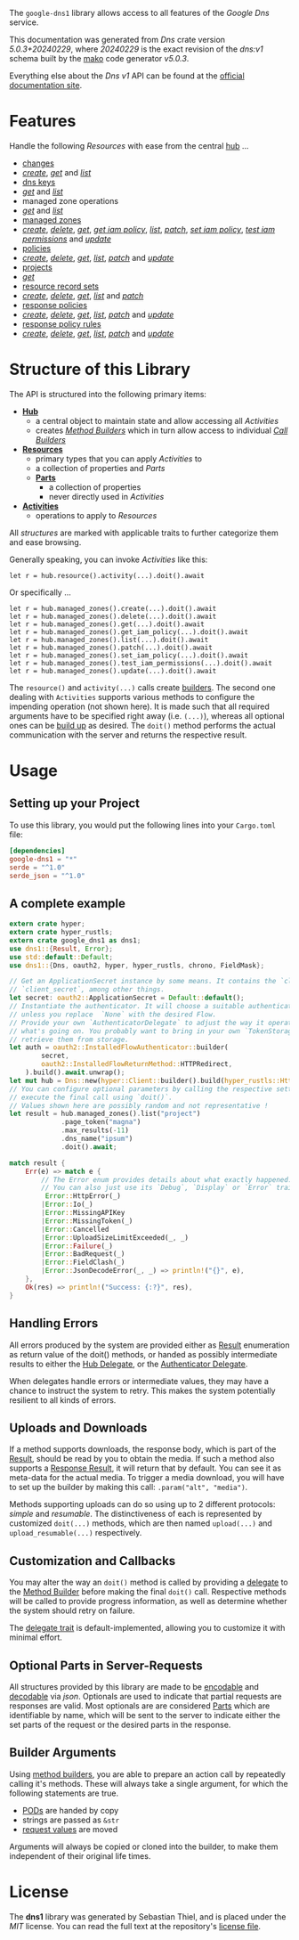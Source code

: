 <!---
DO NOT EDIT !
This file was generated automatically from 'src/generator/templates/api/README.md.mako'
DO NOT EDIT !
-->
The `google-dns1` library allows access to all features of the *Google Dns* service.

This documentation was generated from *Dns* crate version *5.0.3+20240229*, where *20240229* is the exact revision of the *dns:v1* schema built by the [mako](http://www.makotemplates.org/) code generator *v5.0.3*.

Everything else about the *Dns* *v1* API can be found at the
[official documentation site](https://cloud.google.com/dns/docs).
# Features

Handle the following *Resources* with ease from the central [hub](https://docs.rs/google-dns1/5.0.3+20240229/google_dns1/Dns) ... 

* [changes](https://docs.rs/google-dns1/5.0.3+20240229/google_dns1/api::Change)
 * [*create*](https://docs.rs/google-dns1/5.0.3+20240229/google_dns1/api::ChangeCreateCall), [*get*](https://docs.rs/google-dns1/5.0.3+20240229/google_dns1/api::ChangeGetCall) and [*list*](https://docs.rs/google-dns1/5.0.3+20240229/google_dns1/api::ChangeListCall)
* [dns keys](https://docs.rs/google-dns1/5.0.3+20240229/google_dns1/api::DnsKey)
 * [*get*](https://docs.rs/google-dns1/5.0.3+20240229/google_dns1/api::DnsKeyGetCall) and [*list*](https://docs.rs/google-dns1/5.0.3+20240229/google_dns1/api::DnsKeyListCall)
* managed zone operations
 * [*get*](https://docs.rs/google-dns1/5.0.3+20240229/google_dns1/api::ManagedZoneOperationGetCall) and [*list*](https://docs.rs/google-dns1/5.0.3+20240229/google_dns1/api::ManagedZoneOperationListCall)
* [managed zones](https://docs.rs/google-dns1/5.0.3+20240229/google_dns1/api::ManagedZone)
 * [*create*](https://docs.rs/google-dns1/5.0.3+20240229/google_dns1/api::ManagedZoneCreateCall), [*delete*](https://docs.rs/google-dns1/5.0.3+20240229/google_dns1/api::ManagedZoneDeleteCall), [*get*](https://docs.rs/google-dns1/5.0.3+20240229/google_dns1/api::ManagedZoneGetCall), [*get iam policy*](https://docs.rs/google-dns1/5.0.3+20240229/google_dns1/api::ManagedZoneGetIamPolicyCall), [*list*](https://docs.rs/google-dns1/5.0.3+20240229/google_dns1/api::ManagedZoneListCall), [*patch*](https://docs.rs/google-dns1/5.0.3+20240229/google_dns1/api::ManagedZonePatchCall), [*set iam policy*](https://docs.rs/google-dns1/5.0.3+20240229/google_dns1/api::ManagedZoneSetIamPolicyCall), [*test iam permissions*](https://docs.rs/google-dns1/5.0.3+20240229/google_dns1/api::ManagedZoneTestIamPermissionCall) and [*update*](https://docs.rs/google-dns1/5.0.3+20240229/google_dns1/api::ManagedZoneUpdateCall)
* [policies](https://docs.rs/google-dns1/5.0.3+20240229/google_dns1/api::Policy)
 * [*create*](https://docs.rs/google-dns1/5.0.3+20240229/google_dns1/api::PolicyCreateCall), [*delete*](https://docs.rs/google-dns1/5.0.3+20240229/google_dns1/api::PolicyDeleteCall), [*get*](https://docs.rs/google-dns1/5.0.3+20240229/google_dns1/api::PolicyGetCall), [*list*](https://docs.rs/google-dns1/5.0.3+20240229/google_dns1/api::PolicyListCall), [*patch*](https://docs.rs/google-dns1/5.0.3+20240229/google_dns1/api::PolicyPatchCall) and [*update*](https://docs.rs/google-dns1/5.0.3+20240229/google_dns1/api::PolicyUpdateCall)
* [projects](https://docs.rs/google-dns1/5.0.3+20240229/google_dns1/api::Project)
 * [*get*](https://docs.rs/google-dns1/5.0.3+20240229/google_dns1/api::ProjectGetCall)
* [resource record sets](https://docs.rs/google-dns1/5.0.3+20240229/google_dns1/api::ResourceRecordSet)
 * [*create*](https://docs.rs/google-dns1/5.0.3+20240229/google_dns1/api::ResourceRecordSetCreateCall), [*delete*](https://docs.rs/google-dns1/5.0.3+20240229/google_dns1/api::ResourceRecordSetDeleteCall), [*get*](https://docs.rs/google-dns1/5.0.3+20240229/google_dns1/api::ResourceRecordSetGetCall), [*list*](https://docs.rs/google-dns1/5.0.3+20240229/google_dns1/api::ResourceRecordSetListCall) and [*patch*](https://docs.rs/google-dns1/5.0.3+20240229/google_dns1/api::ResourceRecordSetPatchCall)
* [response policies](https://docs.rs/google-dns1/5.0.3+20240229/google_dns1/api::ResponsePolicy)
 * [*create*](https://docs.rs/google-dns1/5.0.3+20240229/google_dns1/api::ResponsePolicyCreateCall), [*delete*](https://docs.rs/google-dns1/5.0.3+20240229/google_dns1/api::ResponsePolicyDeleteCall), [*get*](https://docs.rs/google-dns1/5.0.3+20240229/google_dns1/api::ResponsePolicyGetCall), [*list*](https://docs.rs/google-dns1/5.0.3+20240229/google_dns1/api::ResponsePolicyListCall), [*patch*](https://docs.rs/google-dns1/5.0.3+20240229/google_dns1/api::ResponsePolicyPatchCall) and [*update*](https://docs.rs/google-dns1/5.0.3+20240229/google_dns1/api::ResponsePolicyUpdateCall)
* [response policy rules](https://docs.rs/google-dns1/5.0.3+20240229/google_dns1/api::ResponsePolicyRule)
 * [*create*](https://docs.rs/google-dns1/5.0.3+20240229/google_dns1/api::ResponsePolicyRuleCreateCall), [*delete*](https://docs.rs/google-dns1/5.0.3+20240229/google_dns1/api::ResponsePolicyRuleDeleteCall), [*get*](https://docs.rs/google-dns1/5.0.3+20240229/google_dns1/api::ResponsePolicyRuleGetCall), [*list*](https://docs.rs/google-dns1/5.0.3+20240229/google_dns1/api::ResponsePolicyRuleListCall), [*patch*](https://docs.rs/google-dns1/5.0.3+20240229/google_dns1/api::ResponsePolicyRulePatchCall) and [*update*](https://docs.rs/google-dns1/5.0.3+20240229/google_dns1/api::ResponsePolicyRuleUpdateCall)




# Structure of this Library

The API is structured into the following primary items:

* **[Hub](https://docs.rs/google-dns1/5.0.3+20240229/google_dns1/Dns)**
    * a central object to maintain state and allow accessing all *Activities*
    * creates [*Method Builders*](https://docs.rs/google-dns1/5.0.3+20240229/google_dns1/client::MethodsBuilder) which in turn
      allow access to individual [*Call Builders*](https://docs.rs/google-dns1/5.0.3+20240229/google_dns1/client::CallBuilder)
* **[Resources](https://docs.rs/google-dns1/5.0.3+20240229/google_dns1/client::Resource)**
    * primary types that you can apply *Activities* to
    * a collection of properties and *Parts*
    * **[Parts](https://docs.rs/google-dns1/5.0.3+20240229/google_dns1/client::Part)**
        * a collection of properties
        * never directly used in *Activities*
* **[Activities](https://docs.rs/google-dns1/5.0.3+20240229/google_dns1/client::CallBuilder)**
    * operations to apply to *Resources*

All *structures* are marked with applicable traits to further categorize them and ease browsing.

Generally speaking, you can invoke *Activities* like this:

```Rust,ignore
let r = hub.resource().activity(...).doit().await
```

Or specifically ...

```ignore
let r = hub.managed_zones().create(...).doit().await
let r = hub.managed_zones().delete(...).doit().await
let r = hub.managed_zones().get(...).doit().await
let r = hub.managed_zones().get_iam_policy(...).doit().await
let r = hub.managed_zones().list(...).doit().await
let r = hub.managed_zones().patch(...).doit().await
let r = hub.managed_zones().set_iam_policy(...).doit().await
let r = hub.managed_zones().test_iam_permissions(...).doit().await
let r = hub.managed_zones().update(...).doit().await
```

The `resource()` and `activity(...)` calls create [builders][builder-pattern]. The second one dealing with `Activities` 
supports various methods to configure the impending operation (not shown here). It is made such that all required arguments have to be 
specified right away (i.e. `(...)`), whereas all optional ones can be [build up][builder-pattern] as desired.
The `doit()` method performs the actual communication with the server and returns the respective result.

# Usage

## Setting up your Project

To use this library, you would put the following lines into your `Cargo.toml` file:

```toml
[dependencies]
google-dns1 = "*"
serde = "^1.0"
serde_json = "^1.0"
```

## A complete example

```Rust
extern crate hyper;
extern crate hyper_rustls;
extern crate google_dns1 as dns1;
use dns1::{Result, Error};
use std::default::Default;
use dns1::{Dns, oauth2, hyper, hyper_rustls, chrono, FieldMask};

// Get an ApplicationSecret instance by some means. It contains the `client_id` and 
// `client_secret`, among other things.
let secret: oauth2::ApplicationSecret = Default::default();
// Instantiate the authenticator. It will choose a suitable authentication flow for you, 
// unless you replace  `None` with the desired Flow.
// Provide your own `AuthenticatorDelegate` to adjust the way it operates and get feedback about 
// what's going on. You probably want to bring in your own `TokenStorage` to persist tokens and
// retrieve them from storage.
let auth = oauth2::InstalledFlowAuthenticator::builder(
        secret,
        oauth2::InstalledFlowReturnMethod::HTTPRedirect,
    ).build().await.unwrap();
let mut hub = Dns::new(hyper::Client::builder().build(hyper_rustls::HttpsConnectorBuilder::new().with_native_roots().https_or_http().enable_http1().build()), auth);
// You can configure optional parameters by calling the respective setters at will, and
// execute the final call using `doit()`.
// Values shown here are possibly random and not representative !
let result = hub.managed_zones().list("project")
             .page_token("magna")
             .max_results(-11)
             .dns_name("ipsum")
             .doit().await;

match result {
    Err(e) => match e {
        // The Error enum provides details about what exactly happened.
        // You can also just use its `Debug`, `Display` or `Error` traits
         Error::HttpError(_)
        |Error::Io(_)
        |Error::MissingAPIKey
        |Error::MissingToken(_)
        |Error::Cancelled
        |Error::UploadSizeLimitExceeded(_, _)
        |Error::Failure(_)
        |Error::BadRequest(_)
        |Error::FieldClash(_)
        |Error::JsonDecodeError(_, _) => println!("{}", e),
    },
    Ok(res) => println!("Success: {:?}", res),
}

```
## Handling Errors

All errors produced by the system are provided either as [Result](https://docs.rs/google-dns1/5.0.3+20240229/google_dns1/client::Result) enumeration as return value of
the doit() methods, or handed as possibly intermediate results to either the 
[Hub Delegate](https://docs.rs/google-dns1/5.0.3+20240229/google_dns1/client::Delegate), or the [Authenticator Delegate](https://docs.rs/yup-oauth2/*/yup_oauth2/trait.AuthenticatorDelegate.html).

When delegates handle errors or intermediate values, they may have a chance to instruct the system to retry. This 
makes the system potentially resilient to all kinds of errors.

## Uploads and Downloads
If a method supports downloads, the response body, which is part of the [Result](https://docs.rs/google-dns1/5.0.3+20240229/google_dns1/client::Result), should be
read by you to obtain the media.
If such a method also supports a [Response Result](https://docs.rs/google-dns1/5.0.3+20240229/google_dns1/client::ResponseResult), it will return that by default.
You can see it as meta-data for the actual media. To trigger a media download, you will have to set up the builder by making
this call: `.param("alt", "media")`.

Methods supporting uploads can do so using up to 2 different protocols: 
*simple* and *resumable*. The distinctiveness of each is represented by customized 
`doit(...)` methods, which are then named `upload(...)` and `upload_resumable(...)` respectively.

## Customization and Callbacks

You may alter the way an `doit()` method is called by providing a [delegate](https://docs.rs/google-dns1/5.0.3+20240229/google_dns1/client::Delegate) to the 
[Method Builder](https://docs.rs/google-dns1/5.0.3+20240229/google_dns1/client::CallBuilder) before making the final `doit()` call. 
Respective methods will be called to provide progress information, as well as determine whether the system should 
retry on failure.

The [delegate trait](https://docs.rs/google-dns1/5.0.3+20240229/google_dns1/client::Delegate) is default-implemented, allowing you to customize it with minimal effort.

## Optional Parts in Server-Requests

All structures provided by this library are made to be [encodable](https://docs.rs/google-dns1/5.0.3+20240229/google_dns1/client::RequestValue) and 
[decodable](https://docs.rs/google-dns1/5.0.3+20240229/google_dns1/client::ResponseResult) via *json*. Optionals are used to indicate that partial requests are responses 
are valid.
Most optionals are are considered [Parts](https://docs.rs/google-dns1/5.0.3+20240229/google_dns1/client::Part) which are identifiable by name, which will be sent to 
the server to indicate either the set parts of the request or the desired parts in the response.

## Builder Arguments

Using [method builders](https://docs.rs/google-dns1/5.0.3+20240229/google_dns1/client::CallBuilder), you are able to prepare an action call by repeatedly calling it's methods.
These will always take a single argument, for which the following statements are true.

* [PODs][wiki-pod] are handed by copy
* strings are passed as `&str`
* [request values](https://docs.rs/google-dns1/5.0.3+20240229/google_dns1/client::RequestValue) are moved

Arguments will always be copied or cloned into the builder, to make them independent of their original life times.

[wiki-pod]: http://en.wikipedia.org/wiki/Plain_old_data_structure
[builder-pattern]: http://en.wikipedia.org/wiki/Builder_pattern
[google-go-api]: https://github.com/google/google-api-go-client

# License
The **dns1** library was generated by Sebastian Thiel, and is placed 
under the *MIT* license.
You can read the full text at the repository's [license file][repo-license].

[repo-license]: https://github.com/Byron/google-apis-rsblob/main/LICENSE.md

